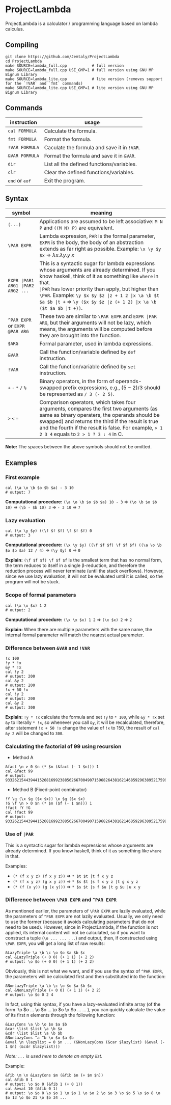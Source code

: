 # ProjectLambda

ProjectLambda is a calculator / programming language based on lambda calculus.

## Compiling

```
git clone https://github.com/Jemtaly/ProjectLambda
cd ProjectLambda
make SOURCE=lambda_full.cpp           # full version
make SOURCE=lambda_full.cpp USE_GMP=1 # full version using GNU MP Bignum Library
make SOURCE=lambda_lite.cpp           # lite version (removes support for the `!VAR` and `fmt` commands)
make SOURCE=lambda_lite.cpp USE_GMP=1 # lite version using GNU MP Bignum Library
```

## Commands

| instruction | usage |
| --- | --- |
| `cal FORMULA` | Calculate the formula. |
| `fmt FORMULA` | Format the formula. |
| `!VAR FORMULA` | Caculate the formula and save it in `!VAR`. |
| `&VAR FORMULA` | Format the formula and save it in `&VAR`. |
| `dir` | List all the defined functions/variables. |
| `clr` | Clear the defined functions/variables. |
| `end` or <kbd>eof</kbd> | Exit the program. |

## Syntax

| symbol | meaning |
| --- | --- |
| `(...)` | Applications are assumed to be left associative: `M N P` and `((M N) P)` are equivalent. |
| `\PAR EXPR` | Lambda expression, `PAR` is the formal parameter, `EXPR` is the body, the body of an abstraction extends as far right as possible. Example: `\x \y $y $x` => $\lambda x.\lambda y.y\ x$ |
| `EXPR \|PAR1 ARG1 \|PAR2 ARG2 ... ` | This is a syntactic sugar for lambda expressions whose arguments are already determined. If you know haskell, think of it as something like `where` in that. <br/>`\|PAR` has lower priority than apply, but higher than `\PAR`. Example: `\y $x $y $z \|z + 1 2 \|x \a \b $t $a $b \|t +` => `\y ($x $y $z \|z (+ 1 2) \|x \a \b ($t $a $b \|t +))`. |
| `^PAR EXPR` or `EXPR @PAR ARG` | These two are similar to `\PAR EXPR` and `EXPR \|PAR ARG`, but their arguments will not be lazy, which means, the arguments will be computed before they are brought into the function. |
| `$ARG` | Formal parameter, used in lambda expressions. |
| `&VAR` | Call the function/variable defined by `def` instruction. |
| `!VAR` | Call the function/variable defined by `set` instruction. |
| `+` `-` `*` `/` `%` | Binary operators, in the form of operands-swapped prefix expressions, e.g., $(5-2)/3$ should be represented as `/ 3 (- 2 5)`. |
| `>` `<` `=` | Comparison operators, which takes four arguments, compares the first two arguments (as same as binary operaters, the operands should be swapped) and returns the third if the result is true and the fourth if the result is false. For example, `> 1 2 3 4` equals to `2 > 1 ? 3 : 4` in C. |

**Note:** The spaces between the above symbols should not be omitted.

## Examples

### First example

```
cal (\a \o \b $o $b $a) - 3 10
# output: 7
```

**Computational procedure:** `(\a \o \b $o $b $a) 10 - 3` => `(\o \b $o $b 10)` => `(\b - $b 10) 3` => `- 3 10` => `7`

### Lazy evaluation

```
cal (\x \y $y) ((\f $f $f) \f $f $f) 0
# output: 3
```

**Computational procedure:** `(\x \y $y) ((\f $f $f) \f $f $f) ((\a \o \b $o $b $a) 12 / 4)` => `(\y $y) 0` => `0`

**Explain:** `(\f $f $f) \f $f $f` is the smallest term that has no normal form, the term reduces to itself in a single β-reduction, and therefore the reduction process will never terminate (until the stack overflows). However, since we use lazy evaluation, it will not be evaluated until it is called, so the program will not be stuck.

### Scope of formal parameters

```
cal (\x \x $x) 1 2
# output: 2
```

**Computational procedure:** `(\x \x $x) 1 2` => `(\x $x) 2` => `2`

**Explain:** When there are multiple parameters with the same name, the internal formal parameter will match the nearest actual parameter.

### Difference between `&VAR` and `!VAR`

```
!x 100
!y * !x
&y * !x
cal !y 2
# output: 200
cal &y 2
# output: 200
!x + 50 !x
cal !y 2
# output: 200
cal &y 2
# output: 300
```

**Explain:** `!y * !x` calculate the formula and set `!y` to `* 100`, while `&y * !x` set `&y` to literally `* !x`, so whenever you call `&y`, it will be recalculated, therefore, after statement `!x + 50 !x` change the value of `!x` to 150, the result of `cal &y 2` will be changed to `300`.

### Calculating the factorial of 99 using recursion

- Method A

```
&fact \n > 0 $n (* $n (&fact (- 1 $n))) 1
cal &fact 99
# output: 933262154439441526816992388562667004907159682643816214685929638952175999932299156089414639761565182862536979208272237582511852109168640000000000000000000000
```

- Method B (Fixed-point combinator)

```
!Y \g (\x $g ($x $x)) \x $g ($x $x)
!G \f \n > 0 $n (* $n ($f (- 1 $n))) 1
!fact !Y !G
cal !fact 99
# output: 933262154439441526816992388562667004907159682643816214685929638952175999932299156089414639761565182862536979208272237582511852109168640000000000000000000000
```

### Use of `|PAR`

This is a syntactic sugar for lambda expressions whose arguments are already determined. If you know haskell, think of it as something like `where` in that.

Examples:

- `(* (f x y z) (f x y z))` => `* $t $t |t f x y z`
- `(* (f x y z) (g x y z))` => `* $s $t |s f x y z |t g x y z`
- `(* (f (x y)) (g (x y)))` => `* $s $t |s f $u |t g $u |u x y`

### Difference between `\PAR EXPR` and `^PAR EXPR`

As mentioned earlier, the parameters of `\PAR EXPR` are lazily evaluated, while the parameters of `^PAR EXPR` are not lazily evaluated. Usually, we only need to use the former (because it avoids calculating parameters that do not need to be used). However, since in ProjectLambda, if the function is not applied, its internal content will not be calculated, so if you want to construct a tuple (`\o ... ... ...`) and output, then, if constructed using `\PAR EXPR`, you will get a long list of raw results:

```
&LazyTriple \a \b \c \o $o $a $b $c
cal &LazyTriple (+ 0 0) (+ 1 1) (+ 2 2)
# output: \o $o (+ 0 0) (+ 1 1) (+ 2 2)
```

Obviously, this is not what we want, and if you use the syntax of `^PAR EXPR`, the parameters will be calculated first and then substituted into the function:

```
&NonLazyTriple \a \b \c \o $o $a $b $c
cal &NonLazyTriple (+ 0 0) (+ 1 1) (+ 2 2)
# output: \o $o 0 2 4
```

In fact, using this syntax, if you have a lazy-evaluated infinite array (of the form `\o $o ... \o $o ... \o $o \o $o ... ... ), you can quickly calculate the value of its first n elements through the following function:

```
&LazyCons \a \b \o $o $a $b
&car \list $list \a \b $a
&cdr \list $list \a \b $b
&NonLazyCons ^a ^b \o $o $a $b
&eval \n \lazylist = 0 $n ... (&NonLazyCons (&car $lazylist) (&eval (- 1 $n) (&cdr $lazylist)))
```

*Note: `...` is used here to denote an empty list.*

Example:

```
&fib \m \n &LazyCons $m (&fib $n (+ $m $n))
cal &fib 0 1
# output: \o $o 0 (&fib 1 (+ 0 1))
cal &eval 10 (&fib 0 1)
# output: \o $o 0 \o $o 1 \o $o 1 \o $o 2 \o $o 3 \o $o 5 \o $o 8 \o $o 13 \o $o 21 \o $o 34 ...
```

